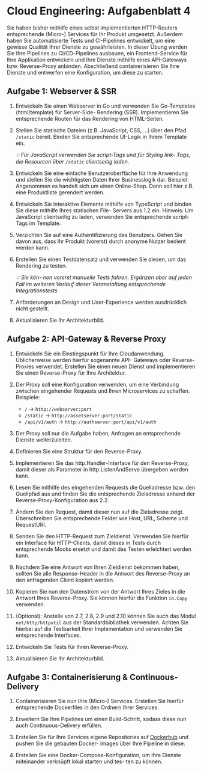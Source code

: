 # Cloud Engineering: Aufgabenblatt 4

Sie haben bisher mithilfe eines selbst implementierten HTTP-Routers
entsprechende (Micro-) Services für Ihr Produkt umgesetzt. Außerdem haben Sie
automatisierte Tests und CI-Pipelines entwickelt, um eine gewisse Qualität Ihrer
Dienste zu gewährleisten. In dieser Übung werden Sie Ihre Pipelines zu
CI/CD-Pipelines ausbauen, ein Frontend-Service für Ihre Applikation entwickeln
und Ihre Dienste mithilfe eines API-Gateways bzw. Reverse-Proxy anbinden.
Abschließend containerisieren Sie Ihre Dienste und entwerfen eine Konfiguration,
um diese zu starten.

## Aufgabe 1: Webserver & SSR

1. Entwickeln Sie einen Webserver in Go und verwenden Sie Go-Templates
   (html/template) für Server-Side- Rendering (SSR). Implementieren Sie
   entsprechende Routen für das Rendering von HTML-Seiten.

2. Stellen Sie statische Dateien (z.B. JavaScript, CSS, ...) über den Pfad
   `/static` bereit. Binden Sie entsprechende UI-Logik in Ihrem Template ein.

   _💡 Für JavaScript verwenden Sie script-Tags und für Styling link- Tags,
   die Resourcen über `/static` clientseitig laden._

3. Entwickeln Sie eine einfache Benutzeroberfläche für Ihre Anwendung und
   stellen Sie die wichtigsten Daten Ihrer Businesslogik dar. Beispiel: Angenommen
   es handelt sich um einen Online-Shop. Dann soll hier z.B. eine Produktliste
   gerendert werden.

4. Entwickeln Sie interaktive Elemente mithilfe von TypeScript und binden Sie
   diese mithilfe Ihres statischen File- Servers aus 1.2 ein. Hinweis: Um
   JavaScript clientseitig zu laden, verwenden Sie entsprechende script-Tags im
   Template.

5. Verzichten Sie auf eine Authentifizierung des Benutzers. Gehen Sie davon aus,
   dass Ihr Produkt (vorerst) durch anonyme Nutzer bedient werden kann.

6. Erstellen Sie einen Testdatensatz und verwenden Sie diesen, um das Rendering
   zu testen.
   
   _💡 Sie kön- nen vorerst manuelle Tests fahren. Ergänzen aber
   auf jeden Fall im weiteren Verlauf dieser Veranstaltung entsprechende
   Integrationstests_

7. Anforderungen an Design und User-Experience werden ausdrücklich nicht
   gestellt.

8. Aktualisieren Sie Ihr Architekturbild.

## Aufgabe 2: API-Gateway & Reverse Proxy

1. Entwickeln Sie ein Einstiegspunkt für Ihre Cloudanwendung. Üblicherweise
   werden hierfür sogenannte API- Gateways oder Reverse-Proxies verwendet.
   Erstellen Sie einen neuen Dienst und implementieren Sie einen Reverse-Proxy für
   Ihre Architektur.

2. Der Proxy soll eine Konfiguration verwenden, um eine Verbindung zwischen
   eingehender Requests und Ihren Microservices zu schaffen. Beispiele:

   * `/` → `http://webserver:port`
   * `/static` → `http://assetserver:port/static`
   * `/api/v1/auth` → `http://authserver:port/api/v1/auth`

3. Der Proxy soll nur die Aufgabe haben, Anfragen an entsprechende Dienste
   weiterzuleiten.

4. Definieren Sie eine Struktur für den Reverse-Proxy.

5. Implementieren Sie das http.Handler-Interface für den Reverse-Proxy, damit
   dieser als Parameter in http.ListenAndServe übergeben werden kann.

6. Lesen Sie mithilfe des eingehenden Requests die Quelladresse bzw. den
   Quellpfad aus und finden Sie die entsprechende Zieladresse anhand der
   Reverse-Proxy-Konfiguration aus 2.2.

7. Ändern Sie den Request, damit dieser nun auf die Zieladresse zeigt.
   Überschreiben Sie entsprechende Felder wie Host, URL, Scheme und RequestURI.

8. Senden Sie den HTTP-Request zum Zieldienst. Verwenden Sie hierfür ein
   Interface für HTTP-Clients, damit dieses in Tests durch entsprechende Mocks
   ersetzt und damit das Testen erleichtert werden kann.

9. Nachdem Sie eine Antwort von Ihren Zieldienst bekommen haben, sollten Sie
   alle Response-Header in die Antwort des Reverse-Proxy an den anfragenden Client
   kopiert werden.

10. Kopieren Sie nun den Datenstrom von der Antwort Ihres Zieles in die Antwort
   Ihres Reverse-Proxy. Sie können hierfür die Funktion `io.Copy` verwenden.

11. (Optional): Anstelle von 2.7, 2.8, 2.9 und 2.10 können Sie auch das Modul
   `net/http/httputil` aus der Standardbibliothek verwenden. Achten Sie hierbei auf
   die Testbarkeit Ihrer Implementation und verwenden Sie entsprechende Interfaces.

12. Entwickeln Sie Tests für Ihren Reverse-Proxy.

13. Aktualisieren Sie Ihr Architekturbild.

## Aufgabe 3: Containerisierung & Continuous-Delivery

1. Containerisieren Sie nun Ihre (Micro-) Services. Erstellen Sie hierfür
   entsprechende Dockerfiles in den Ordnern Ihrer Services.

2. Erweitern Sie Ihre Pipelines um einen Build-Schritt, sodass diese nun auch
   Continuous-Delivery erfüllen.

3. Erstellen Sie für Ihre Services eigene Repositories auf [Dockerhub](https://hub.docker.com) und
   pushen Sie die gebauten Docker- Images über Ihre Pipeline in diese.

4. Erstellen Sie eine Docker-Compose-Konfiguration, um Ihre Dienste miteinander
   verknüpft lokal starten und tes- ten zu können.